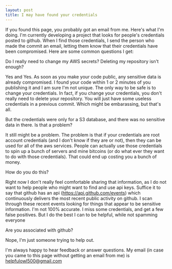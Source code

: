 ```yaml
---
layout: post
title: I may have found your credentials
---
```


If you found this page, you probably got an email from me. Here's what I'm doing. I'm currently developing a project that looks for people's credentials posted to github. When I find those credentials, I send the person who made the commit an email, letting them know that their credentials have been compromised. Here are some common questions I get:


Do I really need to change my AWS secrets? Deleting my repository isn't enough? 

Yes and Yes. As soon as you make your code public, any sensitive data is already compromised. I found your code within 1 or 2 minutes of you publishing it and I am sure I'm not unique. The only way to be safe is to change your credentials. In fact, if you change your credentials, you don't really need to delete your repository. You will just have some useless credentials in a previous commit. Which might be embarassing, but that's all. 


But the credentials were only for a S3 database, and there was no sensitive data in there. Is that a problem?

It still might be a problem. The problem is that if your credentials are root account credentials (and I don't know if they are or not), then they can be used for all of the aws services. People can actually use those credentials to spin up a bunch of servers and mine bitcoins (or do what ever they want to do with those credentials). That could end up costing you a bunch of money.


How do you do this?

Right now I don't really feel comfortable sharing that information, as I do not want to help people who might want to find and use api keys. Suffice it to say that github has an api (https://api.github.com/events) which continuously delivers the most recent public activity on github. I scan through these recent events looking for things that appear to be sensitive information. I'm not 100% accurate. I miss some credentials, and get a few false positives. But I do the best I can to be helpful, while not spamming everyone


Are you associated with github?

Nope, I'm just someone trying to help out.


I'm always happy to hear feedback or answer questions. My email (in case you came to this page without getting an email from me) is helpfulowl500@gmail.com
